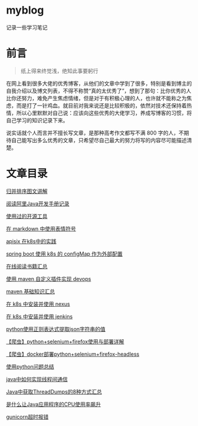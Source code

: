 # myblog
记录一些学习笔记

# 前言

> 纸上得来终觉浅，绝知此事要躬行

在网上看到很多大佬的优秀博客，从他们的文章中学到了很多，特别是看到博主的自我介绍以及博文列表，不得不称赞“真的太优秀了”，想到了那句：比你优秀的人比你还努力，难免产生焦虑情绪，但是对于有积极心理的人，也许就不能称之为焦虑，而是打了一针鸡血。就目前对我来说还是比较积极的，依然对技术还保持着热情，所以心里默默对自己说：应该向这些优秀的大佬学习，养成写博客的习惯，将自己学习的知识记录下来。

说实话就个人而言并不擅长写文章，是那种高考作文都写不满 800 字的人，不期待自己能写出多么优秀的文章，只希望尽自己最大的努力将写的内容尽可能描述清楚。



# 文章目录

[归并排序图文讲解](./归并排序图文讲解.md)

[阅读阿里Java开发手册记录](./阅读阿里Java开发手册记录.md)

[使用过的开源工具](./使用过的开源工具.md)

[在 markdown 中使用表情符号](./在markdown中使用表情符号.md)

[apisix 在k8s中的实践](./apisix在k8s中的实践.md)

[spring boot 使用 k8s 的 configMap 作为外部配置](./springboot使用k8s的configMap作为外部配置.md)

[在线阅读书籍汇总](./收集的学习资料/在线阅读书籍汇总.md)

[使用 maven 自定义插件实现 devops](./使用maven自定义插件实现devops.md)

[maven 基础知识汇总](./maven基础知识汇总.md)

[在 k8s 中安装并使用 nexus](./在k8s中安装并使用nexus.md)

[在 k8s 中安装并使用 jenkins](./在k8s中安装并使用jenkins.md)

[python使用正则表达式提取json字符串的值](python使用正则表达式提取json字符串的值.md)

[【爬虫】python+selenium+firefox使用与部署详解](./【爬虫】python+selenium+firefox使用与部署详解.md)

[【爬虫】docker部署python+selenium+firefox-headless](./【爬虫】docker部署python+selenium+firefox-headless.md)

[使用python问题总结](./使用python问题总结.md)

[java中如何实现线程间通信](./java中如何实现线程间通信.md)

[Java中获取ThreadDumps的8种方式汇总](./Java中获取ThreadDumps的8种方式汇总.md)

[是什么让Java应用程序的CPU使用率飙升](./是什么让Java应用程序的CPU使用率飙升.md)

[gunicorn超时报错](./gunicorn超时报错.md)

